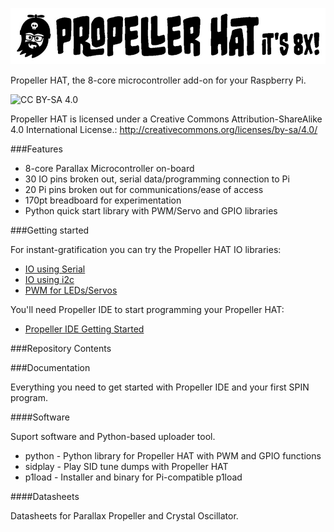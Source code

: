 ![Propeller HAT](propeller-hat.jpg)

Propeller HAT, the 8-core microcontroller add-on for your Raspberry Pi.

![CC BY-SA 4.0](https://i.creativecommons.org/l/by-sa/4.0/88x31.png)

Propeller HAT is licensed under a Creative Commons Attribution-ShareAlike 4.0 International License.: http://creativecommons.org/licenses/by-sa/4.0/

###Features

* 8-core Parallax Microcontroller on-board
* 30 IO pins broken out, serial data/programming connection to Pi
* 20 Pi pins broken out for communications/ease of access
* 170pt breadboard for experimentation
* Python quick start library with PWM/Servo and GPIO libraries


###Getting started

For instant-gratification you can try the Propeller HAT IO libraries:

* [IO using Serial](documentation/Serial-IO.md)
* [IO using i2c](documentation/IO.md)
* [PWM for LEDs/Servos](documentation/PWM.md)

You'll need Propeller IDE to start programming your Propeller HAT:

* [Propeller IDE Getting Started](/documentation/Propeller-IDE-Getting-Started.md)


###Repository Contents

###Documentation

Everything you need to get started with Propeller IDE and your first
SPIN program.


####Software

Suport software and Python-based uploader tool.

* python - Python library for Propeller HAT with PWM and GPIO functions
* sidplay - Play SID tune dumps with Propeller HAT
* p1load - Installer and binary for Pi-compatible p1load


####Datasheets

Datasheets for Parallax Propeller and Crystal Oscillator.

